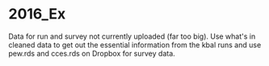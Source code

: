 # 2016_Ex

Data for run and survey not currently uploaded (far too big). Use what's in cleaned data to get out the essential information from the kbal runs and use pew.rds and cces.rds on Dropbox for survey data.